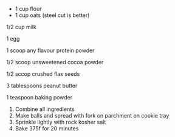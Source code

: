 -  1 cup flour
-  1 cup oats (steel cut is better)

1/2 cup milk

1 egg

1 scoop any flavour protein powder

1/2 scoop unsweetened cocoa powder

1/2 sccop crushed flax seeds

3 tablespoons peanut butter

1 teaspoon baking powder

1. Combine all ingredients
1. Make balls and spread with fork on parchment on cookie tray
1. Sprinkle lightly with rock kosher salt
1. Bake 375f for 20 minutes
